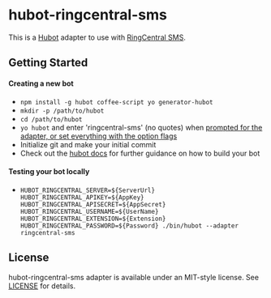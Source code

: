 # hubot-ringcentral-sms

This is a [Hubot](http://hubot.github.com/) adapter to use with [RingCentral SMS](https://www.ringcentral.com).

## Getting Started

#### Creating a new bot

- `npm install -g hubot coffee-script yo generator-hubot`
- `mkdir -p /path/to/hubot`
- `cd /path/to/hubot`
- `yo hubot` and enter 'ringcentral-sms' (no quotes) when [prompted for the adapter, or set everything with the option flags](https://hubot.github.com/docs/)
- Initialize git and make your initial commit
- Check out the [hubot docs](https://github.com/github/hubot/tree/master/docs) for further guidance on how to build your bot

#### Testing your bot locally

- `HUBOT_RINGCENTRAL_SERVER=${ServerUrl} HUBOT_RINGCENTRAL_APIKEY=${AppKey} HUBOT_RINGCENTRAL_APISECRET=${AppSecret} HUBOT_RINGCENTRAL_USERNAME=${UserName} HUBOT_RINGCENTRAL_EXTENSION=${Extension} HUBOT_RINGCENTRAL_PASSWORD=${Password} ./bin/hubot --adapter ringcentral-sms`

## License

hubot-ringcentral-sms adapter is available under an MIT-style license. See [LICENSE](LICENSE) for details.
